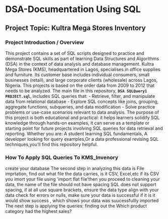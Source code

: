 # DSA-Documentation Using SQL
## Project Topic: Kultra Mega Stores Inventory
### Project Introduction / Overview
This project contains a set of SQL scripts designed to practice and demonstrate SQL skills as part of learning Data Structures and Algorithms (DSA) in the context of data analysis and database management. Kultra Mega Stores (KMS), headquartered in Lagos, specialises in office supplies and furniture. Its customer base includes individual consumers, small businesses (retail), and large corporate clients (wholesale) across Lagos, Nigeria. This projects is based on the order data from 2009 to 2012 that needs to be analyzed.  The main file in this repository, **`DSA SQLQuery1 PROJECT.sql`**, includes SQL queries that: - Retrieve, filter, and manipulate data from relational database - Explore SQL concepts like joins, grouping, aggregate functions, subqueries, and data modification - Solve practice problems or use-case scenarios relevant to data analysis. The purpose of this project is both educational and practical: it helps learners solidify SQL knowledge through hands-on examples, it can serve as a template or starting point for future projects involving SQL queries for data retrieval and reporting. Whether you are: A student learning SQL fundamentals, A developer looking for query examples,Or a data professional revising SQL techniques,you’ll find this repository helpful.

### How To Apply SQL Queries To KMS_Invenory
create your database
The second step in analyzing this data is File imprtation, find out what file the data carries, is it CSV, Excel,etc if its CSV you imort your file using 'import flat file'then you proceed to  cleaning your data, the name of the file should not have spacing SQL does not support spacing, if at all use square brackets, ensure the data type align with your data check for errors or nulls, make sure your data is successful if it is it would show success , which shows your data was suucessfullly imported
The next step is applying the queries: finding out the Which product category had the highest sales? 
